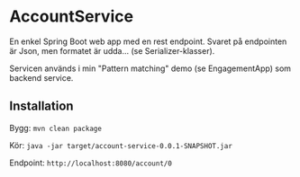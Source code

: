 # AccountService
En enkel Spring Boot web app med en rest endpoint. Svaret på endpointen är Json, men formatet är udda... (se Serializer-klasser).

Servicen används i min "Pattern matching" demo (se EngagementApp) som backend service.
## Installation
Bygg: `mvn clean package`

Kör: `java -jar target/account-service-0.0.1-SNAPSHOT.jar`

Endpoint: `http://localhost:8080/account/0`